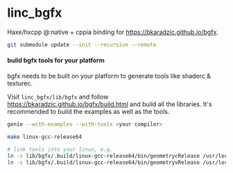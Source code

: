# linc_bgfx
Haxe/hxcpp @:native + cppia binding for https://bkaradzic.github.io/bgfx.

```bash
git submodule update --init --recursive --remote
```


#### build bgfx tools for your platform
bgfx needs to be built on your platform to generate tools like shaderc & texturec.

Visit `linc_bgfx/lib/bgfx` and follow https://bkaradzic.github.io/bgfx/build.html and build all the libraries. It's recommended to build the examples as well as the tools.
```bash
genie --with-examples --with-tools <your compiler>
```


```bash
make linux-gcc-release64

# link tools into your linux, e.g.
ln -s lib/bgfx/.build/linux-gcc-release64/bin/geometrycRelease /usr/local/bin/geometryc
ln -s lib/bgfx/.build/linux-gcc-release64/bin/geometryvRelease /usr/local/bin/geometryv
```


